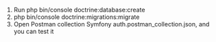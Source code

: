 1. Run php bin/console doctrine:database:create
2. php bin/console doctrine:migrations:migrate
3. Open Postman collection Symfony auth.postman_collection.json, and you can test it